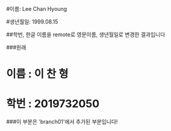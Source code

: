 #이름: Lee Chan Hyoung  

#생년월일: 1999.08.15  


##학번, 한글 이름을 remote로 영문이름, 생년월일로 변경한 결과입니다  

###원래  

# 이름 : 이 찬 형
# 학번 : 2019732050

###이 부분은 'branch01'에서  추가된 부분입니다!

